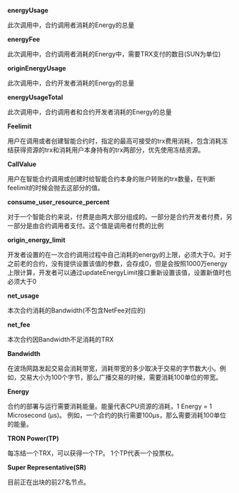 **energyUsage**

此次调用中，合约调用者消耗的Energy的总量

**energyFee** 

此次调用中，合约调用者消耗的Energy中，需要TRX支付的数目(SUN为单位)

**originEnergyUsage** 

此次调用中，合约开发者消耗的Energy的总量

**energyUsageTotal** 

此次调用中，合约调用者和合约开发者消耗的Energy的总量

**Feelimit** 

用户在调用或者创建智能合约时，指定的最高可接受的trx费用消耗，包含消耗冻结获得资源的trx和消耗用户本身持有的trx两部分，优先使用冻结资源。

**CallValue**

用户在智能合约调用或创建时给智能合约本身的账户转账的trx数量，在判断feelimit的时候会抛去这部分的值。

**consume_user_resource_percent**

对于一个智能合约来说，付费是由两大部分组成的。一部分是合约开发者付费，另一部分是由合约调用者支付。这个值是调用者付费的比例
           
**origin_energy_limit**

开发者设置的在一次合约调用过程中自己消耗的energy的上限，必须大于0。对于之前老的合约，没有提供设置该值的参数，会存成0，但是会按照1000万energy上限计算，开发者可以通过updateEnergyLimit接口重新设置该值，设置新值时也必须大于0

**net_usage**

本次合约消耗的Bandwidth(不包含NetFee对应的)

**net_fee** 

本次合约因Bandwidth不足消耗的TRX

**Bandwidth**

在波场网路发起交易会消耗带宽，消耗带宽的多少取决于交易的字节数大小。例如，交易大小为100个字节，那么广播交易的时候，需要消耗100单位的带宽。  

**Energy**

合约的部署与运行需要消耗能量。能量代表CPU资源的消耗，1 Energy = 1 Microsecond (μs)。 例如，一个合约的执行需要100μs，那么需要消耗100单位的能量。  

**TRON Power(TP)**

每冻结一个TRX，可以获得一个TP。 1个TP代表一个投票权。  

**Super Representative(SR)**

目前正在出块的前27名节点。





